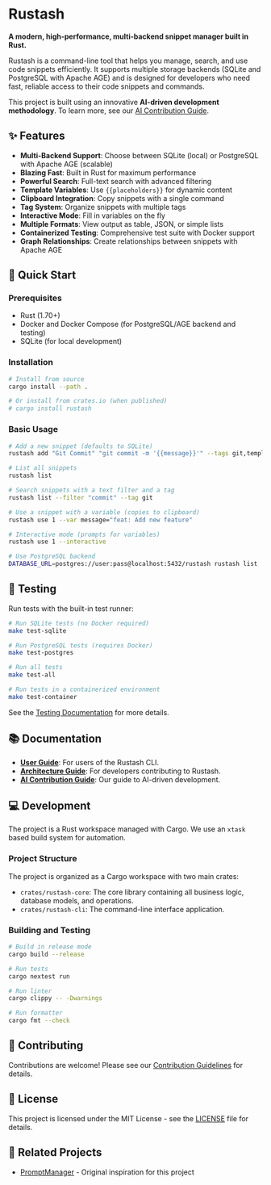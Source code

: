 # Rustash

**A modern, high-performance, multi-backend snippet manager built in Rust.**

Rustash is a command-line tool that helps you manage, search, and use code snippets efficiently. It supports multiple storage backends (SQLite and PostgreSQL with Apache AGE) and is designed for developers who need fast, reliable access to their code snippets and commands.

This project is built using an innovative **AI-driven development methodology**. To learn more, see our [AI Contribution Guide](CONTRIBUTING_WITH_AI.md).

## ✨ Features

- **Multi-Backend Support**: Choose between SQLite (local) or PostgreSQL with Apache AGE (scalable)
- **Blazing Fast**: Built in Rust for maximum performance
- **Powerful Search**: Full-text search with advanced filtering
- **Template Variables**: Use `{{placeholders}}` for dynamic content
- **Clipboard Integration**: Copy snippets with a single command
- **Tag System**: Organize snippets with multiple tags
- **Interactive Mode**: Fill in variables on the fly
- **Multiple Formats**: View output as table, JSON, or simple lists
- **Containerized Testing**: Comprehensive test suite with Docker support
- **Graph Relationships**: Create relationships between snippets with Apache AGE

## 🚀 Quick Start

### Prerequisites

- Rust (1.70+)
- Docker and Docker Compose (for PostgreSQL/AGE backend and testing)
- SQLite (for local development)

### Installation

```bash
# Install from source
cargo install --path .

# Or install from crates.io (when published)
# cargo install rustash
```

### Basic Usage

```bash
# Add a new snippet (defaults to SQLite)
rustash add "Git Commit" "git commit -m '{{message}}'" --tags git,template

# List all snippets
rustash list

# Search snippets with a text filter and a tag
rustash list --filter "commit" --tag git

# Use a snippet with a variable (copies to clipboard)
rustash use 1 --var message="feat: Add new feature"

# Interactive mode (prompts for variables)
rustash use 1 --interactive

# Use PostgreSQL backend
DATABASE_URL=postgres://user:pass@localhost:5432/rustash rustash list
```

## 🧪 Testing

Run tests with the built-in test runner:

```bash
# Run SQLite tests (no Docker required)
make test-sqlite

# Run PostgreSQL tests (requires Docker)
make test-postgres

# Run all tests
make test-all

# Run tests in a containerized environment
make test-container
```

See the [Testing Documentation](USER_GUIDE.md#testing-infrastructure) for more details.

## 📚 Documentation

*   **[User Guide](USER_GUIDE.md)**: For users of the Rustash CLI.
*   **[Architecture Guide](ARCHITECTURE.md)**: For developers contributing to Rustash.
*   **[AI Contribution Guide](CONTRIBUTING_WITH_AI.md)**: Our guide to AI-driven development.

## 💻 Development

The project is a Rust workspace managed with Cargo. We use an `xtask` based build system for automation.

### Project Structure

The project is organized as a Cargo workspace with two main crates:
- `crates/rustash-core`: The core library containing all business logic, database models, and operations.
- `crates/rustash-cli`: The command-line interface application.

### Building and Testing

```bash
# Build in release mode
cargo build --release

# Run tests
cargo nextest run

# Run linter
cargo clippy -- -Dwarnings

# Run formatter
cargo fmt --check
```

## 🤝 Contributing

Contributions are welcome! Please see our [Contribution Guidelines](CONTRIBUTING.md) for details.

## 📄 License

This project is licensed under the MIT License - see the [LICENSE](LICENSE) file for details.

## 🔗 Related Projects

- [PromptManager](https://github.com/siekman-io/PromptManager) - Original inspiration for this project